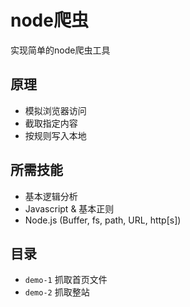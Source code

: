 # node爬虫

实现简单的node爬虫工具

## 原理

- 模拟浏览器访问
- 截取指定内容
- 按规则写入本地


## 所需技能

- 基本逻辑分析
- Javascript & 基本正则
- Node.js (Buffer, fs, path, URL, http[s])


## 目录

- `demo-1` 抓取首页文件
- `demo-2` 抓取整站